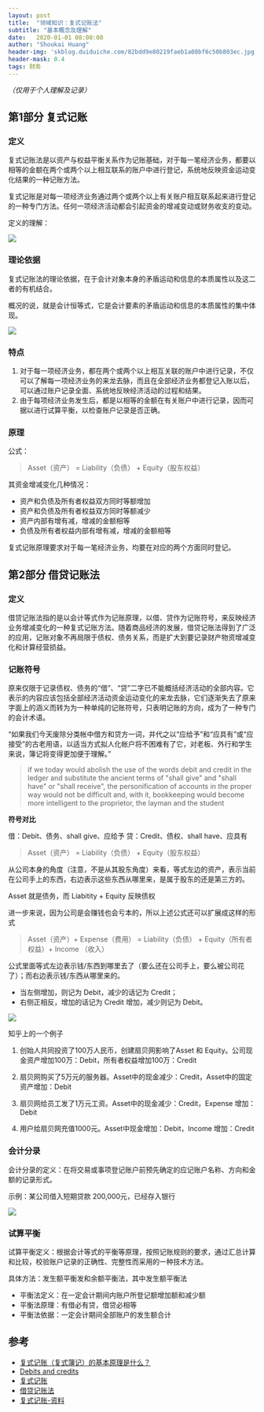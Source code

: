 ```yaml
---
layout: post
title:  "领域知识：复式记账法"
subtitle: "基本概念及理解"
date:   2020-01-01 08:00:00
author: "Shoukai Huang"
header-img: 'skblog.duiduiche.com/82bdd9e80219faeb1a08bf6c50b803ec.jpg'
header-mask: 0.4
tags: 财务
---
```


*（仅用于个人理解及记录）*

## 第1部分 复式记账

### 定义

复式记账法是以资产与权益平衡关系作为记账基础，对于每一笔经济业务，都要以相等的金额在两个或两个以上相互联系的账户中进行登记，系统地反映资金运动变化结果的一种记账方法。

复式记账是对每一项经济业务通过两个或两个以上有关账户相互联系起来进行登记的一种专门方法。任何一项经济活动都会引起资金的增减变动或财务收支的变动。

定义的理解：

![](http://skblog.duiduiche.com/19d9f8bce4004bdf4c6ebe428c22ce1e.jpg)

### 理论依据

复式记账法的理论依据，在于会计对象本身的矛盾运动和信息的本质属性以及这二者的有机结合。

概况的说，就是会计恒等式，它是会计要素的矛盾运动和信息的本质属性的集中体现。

![](http://skblog.duiduiche.com/7b417d4c7e116a9821d67d8d4a5a068d.jpg)

### 特点

1. 对于每一项经济业务，都在两个或两个以上相互关联的账户中进行记录，不仅可以了解每一项经济业务的来龙去脉，而且在全部经济业务都登记入账以后，可以通过账户记录全面、系统地反映经济活动的过程和结果。
2. 由于每项经济业务发生后，都是以相等的金额在有关账户中进行记录，因而可据以进行试算平衡，以检查账户记录是否正确。

### 原理

公式：

> Asset（资产） = Liability（负债） + Equity（股东权益）


其资金增减变化几种情况：
* 资产和负债及所有者权益双方同时等额增加
* 资产和负债及所有者权益双方同时等额减少
* 资产内部有增有减，增减的金额相等
* 负债及所有者权益内部有增有减，增减的金额相等

复式记账原理要求对于每一笔经济业务，均要在对应的两个方面同时登记。

## 第2部分 借贷记账法

### 定义

借贷记账法指的是以会计等式作为记账原理，以借、贷作为记账符号，来反映经济业务增减变化的一种复式记账方法。随着商品经济的发展，借贷记账法得到了广泛的应用，记账对象不再局限于债权、债务关系，而是扩大到要记录财产物资增减变化和计算经营损益。

### 记账符号

原来仅限于记录债权、债务的“借”、“贷”二字已不能概括经济活动的全部内容。它表示的内容应该包括全部经济活动资金运动变化的来龙去脉，它们逐渐失去了原来字面上的涵义而转为为一种单纯的记账符号，只表明记账的方向，成为了一种专门的会计术语。

“如果我们今天废除分类帐中借方和贷方一词，并代之以“应给予”和“应具有”或“应接受”的古老用语，以适当方式拟人化帐户将不困难有了它，对老板、外行和学生来说，簿记将变得更加便于理解。” 

>if we today would abolish the use of the words debit and credit in the ledger and substitute the ancient terms of "shall give" and "shall have" or "shall receive", the personification of accounts in the proper way would not be difficult and, with it, bookkeeping would become more intelligent to the proprietor, the layman and the student

**符号对比**

借：Debit、债务、shall give、应给予
贷：Credit、债权、shall have、应具有

> Asset（资产） = Liability（负债） + Equity（股东权益）

从公司本身的角度（注意，不是从其股东角度）来看，等式左边的资产，表示当前在公司手上的东西，右边表示这些东西从哪里来，是属于股东的还是第三方的。

Asset 就是债务，而 Liabitity + Equity 反映债权

进一步来说，因为公司是会赚钱也会亏本的，所以上述公式还可以扩展成这样的形式

>Asset（资产）+ Expense（费用） = Liability（负债） + Equity（所有者权益）+ Income （收入）

公式里面等式左边表示钱/东西到哪里去了（要么还在公司手上，要么被公司花了）；而右边表示钱/东西从哪里来的。

* 当左侧增加，则记为 Debit，减少的话记为 Credit；
* 右侧正相反，增加的话记为 Credit 增加，减少则记为 Debit。

![](http://skblog.duiduiche.com/95a79662ce8f308d083a856285eddd93.jpg)


知乎上的一个例子

1. 创始人共同投资了100万人民币，创建扇贝网影响了Asset 和 Equity。公司现金资产增加100万：Debit，所有者权益增加100万：Credit

2. 扇贝网购买了5万元的服务器。Asset中的现金减少：Credit，Asset中的固定资产增加：Debit

3. 扇贝网给员工发了1万元工资。Asset中的现金减少：Credit，Expense 增加：Debit

4. 用户给扇贝网充值1000元。Asset中现金增加：Debit，Income 增加：Credit

### 会计分录

会计分录的定义：在将交易或事项登记账户前预先确定的应记账户名称、方向和金额的记录形式。

示例：某公司借入短期贷款 200,000元，已经存入银行

![](http://skblog.duiduiche.com/04c6af63ff701c428a25280912fb03c8.jpg)

### 试算平衡

试算平衡定义：根据会计等式的平衡等原理，按照记账规则的要求，通过汇总计算和比较，校验账户记录的正确性、完整性而采用的一种技术方法。

具体方法：发生额平衡发和余额平衡法，其中发生额平衡法

* 平衡法定义：在一定会计期间内账户所登记额增加额和减少额
* 平衡法原理：有借必有贷，借贷必相等
* 平衡法依据：一定会计期间全部账户的发生额合计


## 参考

* [复式记账（复式簿记）的基本原理是什么？](https://www.zhihu.com/question/20718557/answer/16902680)
* [Debits and credits](https://en.wikipedia.org/wiki/Debits_and_credits)
* [复式记账](https://baike.baidu.com/item/%E5%A4%8D%E5%BC%8F%E8%AE%B0%E8%B4%A6/10359133?fr=aladdin)
* [借贷记账法](https://baike.baidu.com/item/%E5%80%9F%E8%B4%B7%E8%AE%B0%E8%B4%A6%E6%B3%95)
* [复式记账-资料](https://wenku.baidu.com/view/0d40ffea26d3240c844769eae009581b6bd9bd95.html)